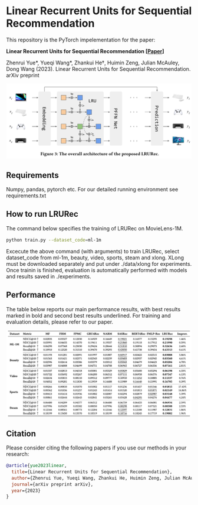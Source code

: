 # Linear Recurrent Units for Sequential Recommendation

This repository is the PyTorch impelementation for the paper:

**Linear Recurrent Units for Sequential Recommendation [[Paper](media/paper.pdf)]**

Zhenrui Yue*, Yueqi Wang*, Zhankui He†, Huimin Zeng, Julian McAuley, Dong Wang (2023). Linear Recurrent Units for Sequential Recommendation. arXiv preprint

<img src=media/overall_model_arch.png width=1000>


## Requirements

Numpy, pandas, pytorch etc. For our detailed running environment see requirements.txt


## How to run LRURec
The command below specifies the training of LRURec on MovieLens-1M.
```bash
python train.py --dataset_code=ml-1m
```

Excecute the above command (with arguments) to train LRURec, select dataset_code from ml-1m, beauty, video, sports, steam and xlong. XLong must be downloaded separately and put under ./data/xlong for experiments. Once trainin is finished, evaluation is automatically performed with models and results saved in ./experiments.


## Performance

The table below reports our main performance results, with best results marked in bold and second best results underlined. For training and evaluation details, please refer to our paper.

<img src=media/performance.png width=1000>


## Citation
Please consider citing the following papers if you use our methods in your research:
```bib
@article{yue2023linear,
  title={Linear Recurrent Units for Sequential Recommendation},
  author={Zhenrui Yue, Yueqi Wang, Zhankui He, Huimin Zeng, Julian McAuley and Dong Wang},
  journal={arXiv preprint arXiv},
  year={2023}
}
```
